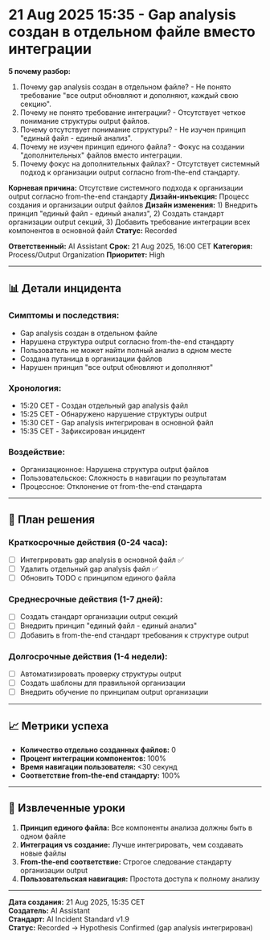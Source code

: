 # 21 Aug 2025 15:35 - Gap analysis создан в отдельном файле вместо интеграции

**5 почему разбор:**

1. Почему gap analysis создан в отдельном файле? - Не понято требование "все output обновляют и дополняют, каждый свою секцию".
2. Почему не понято требование интеграции? - Отсутствует четкое понимание структуры output файлов.
3. Почему отсутствует понимание структуры? - Не изучен принцип "единый файл - единый анализ".
4. Почему не изучен принцип единого файла? - Фокус на создании "дополнительных" файлов вместо интеграции.
5. Почему фокус на дополнительных файлах? - Отсутствует системный подход к организации output согласно from-the-end стандарту.

**Корневая причина:** Отсутствие системного подхода к организации output согласно from-the-end стандарту
**Дизайн-инъекция:** Процесс создания и организации output файлов
**Дизайн изменения:** 1) Внедрить принцип "единый файл - единый анализ", 2) Создать стандарт организации output секций, 3) Добавить требование интеграции всех компонентов в основной файл
**Статус:** Recorded

**Ответственный:** AI Assistant
**Срок:** 21 Aug 2025, 16:00 CET
**Категория:** Process/Output Organization
**Приоритет:** High

---

## 📊 Детали инцидента

### Симптомы и последствия:
- Gap analysis создан в отдельном файле
- Нарушена структура output согласно from-the-end стандарту
- Пользователь не может найти полный анализ в одном месте
- Создана путаница в организации файлов
- Нарушен принцип "все output обновляют и дополняют"

### Хронология:
- 15:20 CET - Создан отдельный gap analysis файл
- 15:25 CET - Обнаружено нарушение структуры output
- 15:30 CET - Gap analysis интегрирован в основной файл
- 15:35 CET - Зафиксирован инцидент

### Воздействие:
- Организационное: Нарушена структура output файлов
- Пользовательское: Сложность в навигации по результатам
- Процессное: Отклонение от from-the-end стандарта

---

## 🔄 План решения

### Краткосрочные действия (0-24 часа):
- [ ] Интегрировать gap analysis в основной файл ✅
- [ ] Удалить отдельный gap analysis файл ✅
- [ ] Обновить TODO с принципом единого файла

### Среднесрочные действия (1-7 дней):
- [ ] Создать стандарт организации output секций
- [ ] Внедрить принцип "единый файл - единый анализ"
- [ ] Добавить в from-the-end стандарт требования к структуре output

### Долгосрочные действия (1-4 недели):
- [ ] Автоматизировать проверку структуры output
- [ ] Создать шаблоны для правильной организации
- [ ] Внедрить обучение по принципам output организации

---

## 📈 Метрики успеха

- **Количество отдельно созданных файлов:** 0
- **Процент интеграции компонентов:** 100%
- **Время навигации пользователя:** <30 секунд
- **Соответствие from-the-end стандарту:** 100%

---

## 🎯 Извлеченные уроки

1. **Принцип единого файла:** Все компоненты анализа должны быть в одном файле
2. **Интеграция vs создание:** Лучше интегрировать, чем создавать новые файлы
3. **From-the-end соответствие:** Строгое следование стандарту организации output
4. **Пользовательская навигация:** Простота доступа к полному анализу

---

**Дата создания:** 21 Aug 2025, 15:35 CET  
**Создатель:** AI Assistant  
**Стандарт:** AI Incident Standard v1.9  
**Статус:** Recorded → Hypothesis Confirmed (gap analysis интегрирован)
